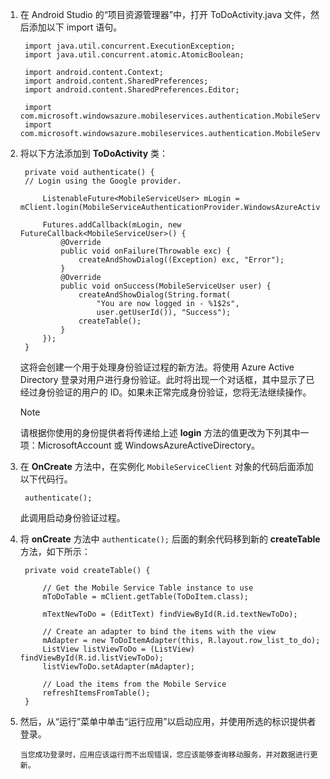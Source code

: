 1. 在 Android Studio 的“项目资源管理器”中，打开 ToDoActivity.java 文件，然后添加以下 import 语句。

        import java.util.concurrent.ExecutionException;
        import java.util.concurrent.atomic.AtomicBoolean;

        import android.content.Context;
        import android.content.SharedPreferences;
        import android.content.SharedPreferences.Editor;

        import com.microsoft.windowsazure.mobileservices.authentication.MobileServiceAuthenticationProvider;
        import com.microsoft.windowsazure.mobileservices.authentication.MobileServiceUser;

2. 将以下方法添加到 **ToDoActivity** 类： 

        private void authenticate() {
        // Login using the Google provider.

            ListenableFuture<MobileServiceUser> mLogin = mClient.login(MobileServiceAuthenticationProvider.WindowsAzureActiveDirectory);

            Futures.addCallback(mLogin, new FutureCallback<MobileServiceUser>() {
                @Override
                public void onFailure(Throwable exc) {
                    createAndShowDialog((Exception) exc, "Error");
                }   		
                @Override
                public void onSuccess(MobileServiceUser user) {
                    createAndShowDialog(String.format(
                        "You are now logged in - %1$2s",
                        user.getUserId()), "Success");
                    createTable();	
                }
            });   	
        }

    这将会创建一个用于处理身份验证过程的新方法。将使用 Azure Active Directory 登录对用户进行身份验证。此时将出现一个对话框，其中显示了已经过身份验证的用户的 ID。如果未正常完成身份验证，您将无法继续操作。

    > [!NOTE]
    >请根据你使用的身份提供者将传递给上述 **login** 方法的值更改为下列其中一项：MicrosoftAccount 或 WindowsAzureActiveDirectory。

3. 在 **OnCreate** 方法中，在实例化 `MobileServiceClient` 对象的代码后面添加以下代码行。

        authenticate();

    此调用启动身份验证过程。

4. 将 **onCreate** 方法中 `authenticate();` 后面的剩余代码移到新的 **createTable** 方法，如下所示：

        private void createTable() {

            // Get the Mobile Service Table instance to use
            mToDoTable = mClient.getTable(ToDoItem.class);

            mTextNewToDo = (EditText) findViewById(R.id.textNewToDo);

            // Create an adapter to bind the items with the view
            mAdapter = new ToDoItemAdapter(this, R.layout.row_list_to_do);
            ListView listViewToDo = (ListView) findViewById(R.id.listViewToDo);
            listViewToDo.setAdapter(mAdapter);

            // Load the items from the Mobile Service
            refreshItemsFromTable();
        }

5. 然后，从“运行”菜单中单击“运行应用”以启动应用，并使用所选的标识提供者登录。

       当您成功登录时，应用应该运行而不出现错误，您应该能够查询移动服务，并对数据进行更新。
<!---HONumber=71-->